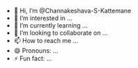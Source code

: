 - 👋 Hi, I’m @Channakeshava-S-Kattemane
- 👀 I’m interested in ...
- 🌱 I’m currently learning ...
- 💞️ I’m looking to collaborate on ...
- 📫 How to reach me ...
- 😄 Pronouns: ...
- ⚡ Fun fact: ...

<!---
Channakeshava-S-Kattemane/Channakeshava-S-Kattemane is a ✨ special ✨ repository because its `README.md` (this file) appears on your GitHub profile.
You can click the Preview link to take a look at your changes.
--->

